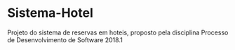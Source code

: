 # Sistema-Hotel
Projeto do sistema de reservas em hoteis, proposto pela disciplina Processo de Desenvolvimento de Software 2018.1
